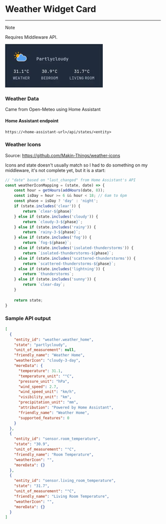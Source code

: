 # Weather Widget Card
---
> [!NOTE]
>
> Requires Middleware API.

![proxmox-widget-card](../../screenshots/weather-animated.webp)

### Weather Data
Came from Open-Meteo using Home Assistant

#### Home Assistant endpoint

`https://<home-assistant-url>/api/states/<entity>`

### Weather Icons
Source: https://github.com/Makin-Things/weather-icons

Icons and state doesn't usually match so I had to do something on my middleware, it's not complete yet, but it is a start:
```js
// "date" based on "last_changed" from Home Assistant's API
const weatherIconMapping = (state, date) => {
    const hour = getHours(addHours(date, 8));
    const isDay = hour >= 6 && hour < 18; // 6am to 6pm
    const phase = isDay ? 'day' : 'night';
    if (state.includes('clear')) {
        return `clear-${phase}`
    } else if (state.includes('cloudy')) {
        return `cloudy-3-${phase}`;
    } else if (state.includes('rainy')) {
        return `rainy-3-${phase}`;
    } else if (state.includes('fog')) {
        return `fog-${phase}`;
    } else if (state.includes('isolated-thunderstorms')) {
        return `isolated-thunderstorms-${phase}`;
    } else if (state.includes('scattered-thunderstorms')) {
        return `scattered-thunderstorms-${phase}`;
    } else if (state.includes('lightning')) {
        return `thunderstorms`;
    } else if (state.includes('sunny')) {
        return `clear-day`;
    }

    return state;
}
```

### Sample API output
```json
[
  {
    "entity_id": "weather.weather_home",
    "state": "partlycloudy",
    "unit_of_measurement": null,
    "friendly_name": "Weather Home",
    "weatherIcon": "cloudy-3-day",
    "moreData": {
      "temperature": 31.1,
      "temperature_unit": "°C",
      "pressure_unit": "hPa",
      "wind_speed": 2.7,
      "wind_speed_unit": "km/h",
      "visibility_unit": "km",
      "precipitation_unit": "mm",
      "attribution": "Powered by Home Assistant",
      "friendly_name": "Weather Home",
      "supported_features": 0
    }
  },
  {
    "entity_id": "sensor.room_temperature",
    "state": "30.9",
    "unit_of_measurement": "°C",
    "friendly_name": "Room Temperature",
    "weatherIcon": "",
    "moreData": {}
  },
  {
    "entity_id": "sensor.living_room_temperature",
    "state": "31.7",
    "unit_of_measurement": "°C",
    "friendly_name": "Living Room Temperature",
    "weatherIcon": "",
    "moreData": {}
  }
]
```


